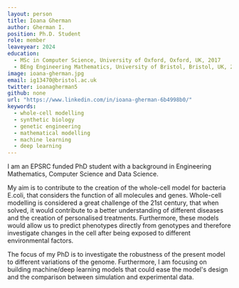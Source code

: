 ```yaml
---
layout: person
title: Ioana Gherman
author: Gherman I.
position: Ph.D. Student
role: member
leaveyear: 2024
education:
  - MSc in Computer Science, University of Oxford, Oxford, UK, 2017
  - BEng Engineering Mathematics, University of Bristol, Bristol, UK, 2016
image: ioana-gherman.jpg
email: ig13470@bristol.ac.uk
twitter: ioanagherman5
github: none
url: "https://www.linkedin.com/in/ioana-gherman-6b4998b0/"
keywords:
  - whole-cell modelling
  - synthetic biology
  - genetic engineering
  - mathematical modelling
  - machine learning
  - deep learning
---
```

I am an EPSRC funded PhD student with a background in Engineering Mathematics, Computer Science and Data Science.

My aim is to contribute to the creation of the whole-cell model for bacteria E.coli, that considers the function of all molecules and genes. Whole-cell modelling is considered a great challenge of the 21st century, that when solved, it would contribute to a better understanding of different diseases and the creation of personalised treatments. Furthermore, these models would allow us to predict phenotypes directly from genotypes and therefore investigate changes in the cell after being exposed to different environmental factors.
 
The focus of my PhD is to investigate the robustness of the present model to different variations of the genome. Furthermore, I am focusing on building machine/deep learning models that could ease the model's design and the comparison between simulation and experimental data.